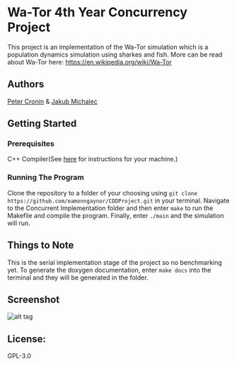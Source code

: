 # Wa-Tor 4th Year Concurrency Project

This project is an implementation of the Wa-Tor simulation which is a population dynamics simulation using sharkes and fish. More can be read about Wa-Tor here: https://en.wikipedia.org/wiki/Wa-Tor

## Authors

[Peter Cronin](https://github.com/peadarcronin) & [Jakub Michalec](https://github.com/jakubm20)

## Getting Started

### Prerequisites

C++ Compiler(See [here](https://www.tutorialspoint.com/cplusplus/cpp_environment_setup.htm) for instructions for your machine.)

### Running The Program

Clone the repository to a folder of your choosing using ```git clone https://github.com/eamonngaynor/CDDProject.git``` in your terminal. Navigate to the Concurrent Implementation folder and then enter ```make``` to run the Makefile and compile the program. Finally, enter ```./main``` and the simulation will run.

## Things to Note

This is the serial implementation stage of the project so no benchmarking yet. To generate the doxygen documentation, enter ```make docs``` into the terminal and they will be generated in the folder.

## Screenshot

![alt tag](https://i.imgur.com/AG5FHJ6.png "Wa-Tor")

## License:

GPL-3.0
